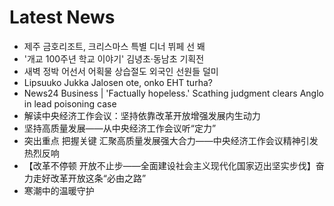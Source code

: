 # Latest News
-  제주 금호리조트, 크리스마스 특별 디너 뷔페 선 봬
-  '개교 100주년 학교 이야기' 김녕초·동남초 기획전
-  새벽 정박 어선서 어획물 상습절도 외국인 선원들 덜미
-  Lipsuuko Jukka Jalosen ote, onko EHT turha?
-  News24 Business | 'Factually hopeless.' Scathing judgment clears Anglo in lead poisoning case
-  解读中央经济工作会议：坚持依靠改革开放增强发展内生动力
-  坚持高质量发展——从中央经济工作会议听“定力”
-  突出重点 把握关键 汇聚高质量发展强大合力——中央经济工作会议精神引发热烈反响
-  【改革不停顿 开放不止步——全面建设社会主义现代化国家迈出坚实步伐】奋力走好改革开放这条“必由之路”
-  寒潮中的温暖守护

